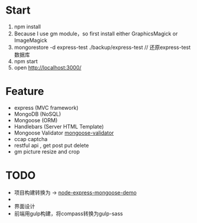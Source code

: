 # Start

1. npm install
2. Because I use gm module，so first install either GraphicsMagick or ImageMagick
2. mongorestore -d express-test ./backup/express-test // 还原express-test数据库
3. npm start
4. open [http://localhost:3000/](http://localhost:3000/)

# Feature

* express (MVC framework)
* MongoDB (NoSQL)
* Mongoose (ORM)
* Handlebars (Server HTML Template)
* Mongoose Validator <a href="https://www.npmjs.com/package/mongoose-validator" title="mongoose-validator" target="_blank">mongoose-validator</a>
* ccap captcha
* restful api , get post put delete
* gm picture resize and crop

# TODO

* 项目构建转换为 -> [node-express-mongoose-demo](https://github.com/madhums/node-express-mongoose-demo/)
* 
* 界面设计
* 前端用gulp构建，将compass转换为gulp-sass
